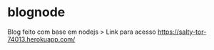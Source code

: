 # blognode
 Blog feito com base em nodejs > Link para acesso https://salty-tor-74013.herokuapp.com/
